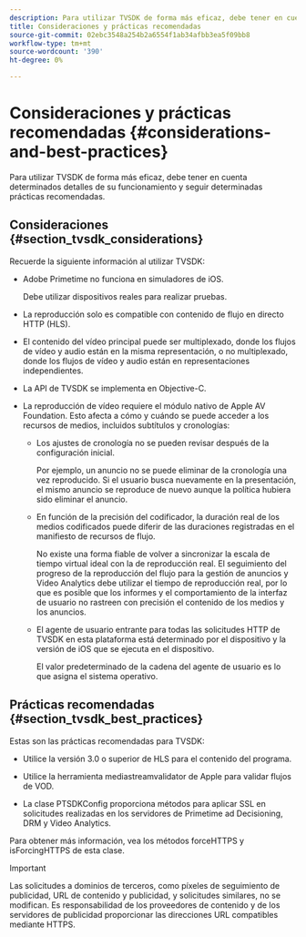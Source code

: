 ```yaml
---
description: Para utilizar TVSDK de forma más eficaz, debe tener en cuenta determinados detalles de su funcionamiento y seguir determinadas prácticas recomendadas.
title: Consideraciones y prácticas recomendadas
source-git-commit: 02ebc3548a254b2a6554f1ab34afbb3ea5f09bb8
workflow-type: tm+mt
source-wordcount: '390'
ht-degree: 0%

---
```


# Consideraciones y prácticas recomendadas {#considerations-and-best-practices}

Para utilizar TVSDK de forma más eficaz, debe tener en cuenta determinados detalles de su funcionamiento y seguir determinadas prácticas recomendadas.

## Consideraciones {#section_tvsdk_considerations}

Recuerde la siguiente información al utilizar TVSDK:

* Adobe Primetime no funciona en simuladores de iOS.

  Debe utilizar dispositivos reales para realizar pruebas.

* La reproducción solo es compatible con contenido de flujo en directo HTTP (HLS).

* El contenido del vídeo principal puede ser multiplexado, donde los flujos de vídeo y audio están en la misma representación, o no multiplexado, donde los flujos de vídeo y audio están en representaciones independientes.

* La API de TVSDK se implementa en Objective-C.

* La reproducción de vídeo requiere el módulo nativo de Apple AV Foundation. Esto afecta a cómo y cuándo se puede acceder a los recursos de medios, incluidos subtítulos y cronologías:

   * Los ajustes de cronología no se pueden revisar después de la configuración inicial.

     Por ejemplo, un anuncio no se puede eliminar de la cronología una vez reproducido. Si el usuario busca nuevamente en la presentación, el mismo anuncio se reproduce de nuevo aunque la política hubiera sido eliminar el anuncio.

   * En función de la precisión del codificador, la duración real de los medios codificados puede diferir de las duraciones registradas en el manifiesto de recursos de flujo.

     No existe una forma fiable de volver a sincronizar la escala de tiempo virtual ideal con la de reproducción real. El seguimiento del progreso de la reproducción del flujo para la gestión de anuncios y Video Analytics debe utilizar el tiempo de reproducción real, por lo que es posible que los informes y el comportamiento de la interfaz de usuario no rastreen con precisión el contenido de los medios y los anuncios.

   * El agente de usuario entrante para todas las solicitudes HTTP de TVSDK en esta plataforma está determinado por el dispositivo y la versión de iOS que se ejecuta en el dispositivo.

     El valor predeterminado de la cadena del agente de usuario es lo que asigna el sistema operativo.

## Prácticas recomendadas {#section_tvsdk_best_practices}

Estas son las prácticas recomendadas para TVSDK:

* Utilice la versión 3.0 o superior de HLS para el contenido del programa.

* Utilice la herramienta mediastreamvalidator de Apple para validar flujos de VOD.

* La clase PTSDKConfig proporciona métodos para aplicar SSL en solicitudes realizadas en los servidores de Primetime ad Decisioning, DRM y Video Analytics.

Para obtener más información, vea los métodos forceHTTPS y isForcingHTTPS de esta clase.

>[!IMPORTANT]
>
>Las solicitudes a dominios de terceros, como píxeles de seguimiento de publicidad, URL de contenido y publicidad, y solicitudes similares, no se modifican. Es responsabilidad de los proveedores de contenido y de los servidores de publicidad proporcionar las direcciones URL compatibles mediante HTTPS.
